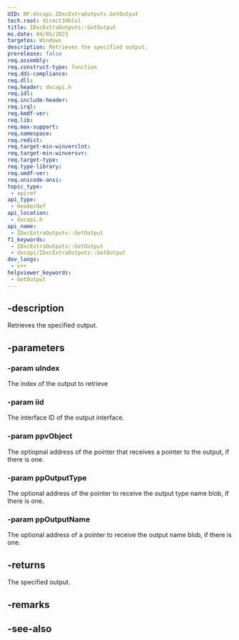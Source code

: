 ```yaml
---
UID: NF:dxcapi.IDxcExtraOutputs.GetOutput
tech.root: direct3dhlsl
title: IDxcExtraOutputs::GetOutput
ms.date: 04/05/2023
targetos: Windows
description: Retrieves the specified output.
prerelease: false
req.assembly: 
req.construct-type: function
req.ddi-compliance: 
req.dll: 
req.header: dxcapi.h
req.idl: 
req.include-header: 
req.irql: 
req.kmdf-ver: 
req.lib: 
req.max-support: 
req.namespace: 
req.redist: 
req.target-min-winverclnt: 
req.target-min-winversvr: 
req.target-type: 
req.type-library: 
req.umdf-ver: 
req.unicode-ansi: 
topic_type:
 - apiref
api_type:
 - HeaderDef
api_location:
 - dxcapi.h
api_name:
 - IDxcExtraOutputs::GetOutput
f1_keywords:
 - IDxcExtraOutputs::GetOutput
 - dxcapi/IDxcExtraOutputs::GetOutput
dev_langs:
 - c++
helpviewer_keywords:
 - GetOutput
---
```


## -description

Retrieves the specified output.

## -parameters

### -param uIndex

The index of the output to retrieve

### -param iid

The interface ID of the output interface.

### -param ppvObject

The optiopnal address of the pointer that receives a pointer to the output, if there is one.

### -param ppOutputType

The optional address of the pointer to receive the output type name blob, if there is one.

### -param ppOutputName

The optional address of a pointer to receive the output name blob, if there is one.

## -returns

The specified output.

## -remarks

## -see-also
